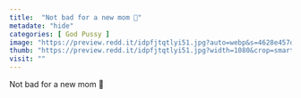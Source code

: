 ```yaml
---
title:  "Not bad for a new mom 🌸"
metadate: "hide"
categories: [ God Pussy ]
image: "https://preview.redd.it/idpfjtqtlyi51.jpg?auto=webp&s=4628e457d9de0f34d8dce26f7a6804896dba6798"
thumb: "https://preview.redd.it/idpfjtqtlyi51.jpg?width=1080&crop=smart&auto=webp&s=eeb12440964c8b5cb26013dd54039d02f88f162e"
visit: ""
---
```

Not bad for a new mom 🌸
